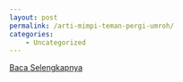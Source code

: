 ```yaml
---
layout: post
permalink: /arti-mimpi-teman-pergi-umroh/
categories:
    - Uncategorized
---
```


[Baca Selengkapnya](/10)